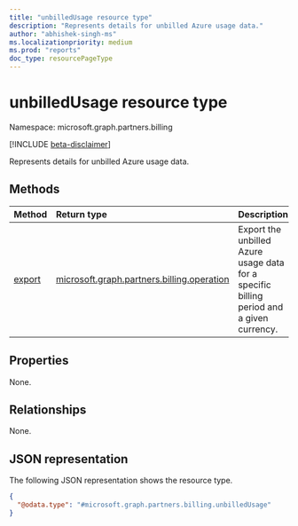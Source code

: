 ```yaml
---
title: "unbilledUsage resource type"
description: "Represents details for unbilled Azure usage data."
author: "abhishek-singh-ms"
ms.localizationpriority: medium
ms.prod: "reports"
doc_type: resourcePageType
---
```


# unbilledUsage resource type

Namespace: microsoft.graph.partners.billing

[!INCLUDE [beta-disclaimer](../../includes/beta-disclaimer.md)]

Represents details for unbilled Azure usage data.

## Methods

|Method|Return type|Description|
|:---|:---|:---|
|[export](../api/partners-billing-unbilledusage-export.md)|[microsoft.graph.partners.billing.operation](partners-billing-operation.md)|Export the unbilled Azure usage data for a specific billing period and a given currency.|

## Properties

None.

## Relationships

None.

## JSON representation

The following JSON representation shows the resource type.

<!-- {
  "blockType": "resource",
  "keyProperty": "id",
  "@odata.type": "microsoft.graph.partners.billing.unbilledUsage",
  "baseType": "microsoft.graph.entity",
  "openType": false
}
-->
``` json
{
  "@odata.type": "#microsoft.graph.partners.billing.unbilledUsage"
}
```
